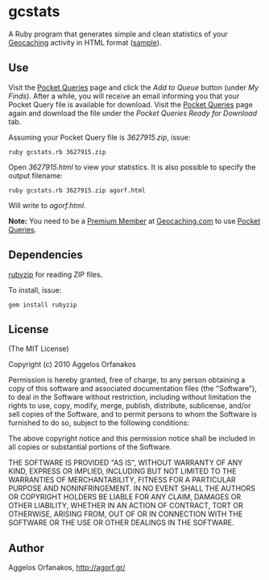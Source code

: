 # gcstats #

A Ruby program that generates simple and clean statistics of your [Geocaching][gc] activity in HTML format ([sample][agorf]).

[gc]: http://www.geocaching.com/
[agorf]: http://agorf.github.com/gcstats/agorf.html

## Use ##

Visit the [Pocket Queries][pq] page and click the _Add to Queue_ button (under _My Finds_). After a while, you will receive an email informing you that your Pocket Query file is available for download. Visit the [Pocket Queries][pq] page again and download the file under the _Pocket Queries Ready for Download_ tab.

Assuming your Pocket Query file is _3627915.zip_, issue:

    ruby gcstats.rb 3627915.zip

Open _3627915.html_ to view your statistics. It is also possible to specify the output filename:

    ruby gcstats.rb 3627915.zip agorf.html

Will write to _agorf.html_.

**Note:** You need to be a [Premium Member][pm] at [Geocaching.com][gc] to use [Pocket Queries][pq].

[pq]: http://www.geocaching.com/pocket/
[pm]: https://www.geocaching.com/membership/

## Dependencies ##

[rubyzip][] for reading ZIP files.

To install, issue:

    gem install rubyzip

[rubyzip]: http://rubyzip.sourceforge.net/

## License ##

(The MIT License)

Copyright (c) 2010 Aggelos Orfanakos

Permission is hereby granted, free of charge, to any person obtaining a copy of this software and associated documentation files (the "Software"), to deal in the Software without restriction, including without limitation the rights to use, copy, modify, merge, publish, distribute, sublicense, and/or sell copies of the Software, and to permit persons to whom the Software is furnished to do so, subject to the following conditions:

The above copyright notice and this permission notice shall be included in all copies or substantial portions of the Software.

THE SOFTWARE IS PROVIDED "AS IS", WITHOUT WARRANTY OF ANY KIND, EXPRESS OR IMPLIED, INCLUDING BUT NOT LIMITED TO THE WARRANTIES OF MERCHANTABILITY, FITNESS FOR A PARTICULAR PURPOSE AND NONINFRINGEMENT. IN NO EVENT SHALL THE AUTHORS OR COPYRIGHT HOLDERS BE LIABLE FOR ANY CLAIM, DAMAGES OR OTHER LIABILITY, WHETHER IN AN ACTION OF CONTRACT, TORT OR OTHERWISE, ARISING FROM, OUT OF OR IN CONNECTION WITH THE SOFTWARE OR THE USE OR OTHER DEALINGS IN THE SOFTWARE.

## Author ##

Aggelos Orfanakos, <http://agorf.gr/>
